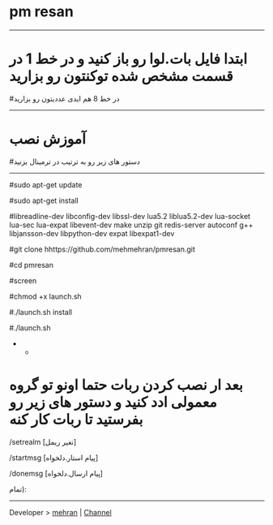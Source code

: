 #  pm resan

* * *
# ابتدا فایل بات.لوا رو باز کنید و در خط 1 در قسمت مشخص شده توکنتون رو بزارید
#در خط 8 هم ایدی عددیتون رو بزارید
* * *
# آموزش نصب
#دستور های زیر رو به ترتیب در ترمینال بزنید
* * *
#sudo apt-get update

#sudo apt-get install

#libreadline-dev libconfig-dev libssl-dev lua5.2 liblua5.2-dev lua-socket lua-sec lua-expat libevent-dev make unzip git redis-server autoconf g++ libjansson-dev libpython-dev expat libexpat1-dev


#git clone hhttps://github.com/mehmehran/pmresan.git

#cd pmresan

#screen


#chmod +x launch.sh


#./launch.sh install

 
 #./launch.sh

* *

# بعد ار نصب کردن ربات حتما اونو تو گروه معمولی ادد کنید و دستور های زیر رو بفرستید تا ربات کار کنه

/setrealm [تغیر ریمل]
 

/startmsg [پیام استار.دلخواه]


/donemsg [پیام ارسال.دلخواه]

تمام):

* * * * * * * * * * * * * * * * * * * * * * * *
 Developer > [mehran](https://Telegram.me/sudo_tokhs_telegram) | 
 [Channel](https://Telegram.me/plugin_free)
